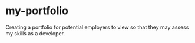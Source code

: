 # my-portfolio
Creating a portfolio for potential employers to view so that they may assess my skills as a developer.
